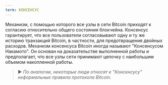 ```yaml
---
term: КОНСЕНСУС
---
```


Механизм, с помощью которого все узлы в сети Bitcoin приходят к согласию относительно общего состояния блокчейна. Консенсус гарантирует, что все пользователи согласовывают одну и ту же историю транзакций Bitcoin, в частности, для предотвращения двойных расходов. Механизм консенсуса Bitcoin иногда называют "Консенсусом Накамото". Он основан на доказательстве выполненной работы и предполагает, что все узлы сети принимают цепочку с наибольшим объемом накопленной работы.

> ► *По аналогии, некоторые люди относят к "Консенсусу" неформальные правила протокола Bitcoin.*